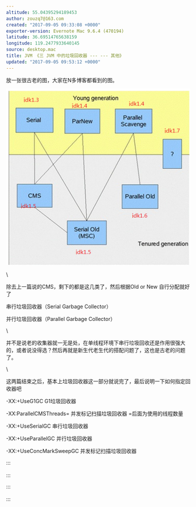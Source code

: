 ```yaml
---
altitude: 55.04395294189453
author: zouzq7@163.com
created: "2017-09-05 09:33:08 +0000"
exporter-version: Evernote Mac 9.6.4 (470194)
latitude: 36.69514765638159
longitude: 119.2477933640145
source: desktop.mac
title: JVM 《三 JVM 中的垃圾回收器 --- --- 其他》
updated: "2017-09-05 09:53:12 +0000"
---
```


<div>

放一张很古老的图，大家在N多博客都看到的图。

</div>

<div>

![](JVM%20%E3%80%8A%E4%B8%89%20JVM%20%E4%B8%AD%E7%9A%84%E5%9E%83%E5%9C%BE%E5%9B%9E%E6%94%B6%E5%99%A8%20%E2%80%94%20%E2%80%94%20%E5%85%B6%E4%BB%96%E3%80%8B.resources/576557-20170324103246533-546487373.png) 
 

</div>

<div>

\

</div>

<div>

除去上一篇说的CMS，剩下的都是这几类了，然后根据Old or New 自行分配就好了

</div>

<div>

串行垃圾回收器（Serial Garbage Collector）

</div>

<div>

并行垃圾回收器（Parallel Garbage Collector）

</div>

<div>

\

</div>

<div>

并不是说老的收集器就一无是处，在单线程环境下串行垃圾回收还是作用很强大的，或者说没得选？然后再就是新生代老生代的搭配问题了，这也是古老的问题了。

</div>

<div>

\

</div>

<div>

这两篇结束之后，基本上垃圾回收器这一部分就说完了，最后说明一下如何指定回收器吧

</div>

<div>

-XX:+UseG1GC G1垃圾回收器

</div>

<div>

-XX:ParallelCMSThreads= 并发标记扫描垃圾回收器 =后面为使用的线程数量

</div>

<div>

-XX:+UseSerialGC 串行垃圾回收器

</div>

<div>

-XX:+UseParallelGC 并行垃圾回收器

</div>

<div>

-XX:+UseConcMarkSweepGC 并发标记扫描垃圾回收器

</div>

:::  
\
:::

:::  
\
:::
